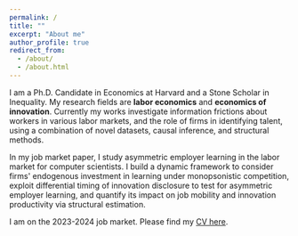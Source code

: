 ```yaml
---
permalink: /
title: ""
excerpt: "About me"
author_profile: true
redirect_from: 
  - /about/
  - /about.html
---
```


 <!--![github small](/images/JM_profile.jpg) -->
 <!-- <img src="/images/JM_profile.jpg" alt="drawing" width="200" height="235" style="float: left; padding-right:15px"/>  -->
I am a Ph.D. Candidate in Economics at Harvard and a Stone Scholar in Inequality. My research fields are **labor economics** and **economics of innovation**. Currently my works investigate information frictions about workers in various labor markets, and the role of firms in identifying talent, using a combination of novel datasets, causal inference, and structural methods.  
<!-- to quantify the impact of employer learning on labor market mobility, wages, and aggregate productivity. --> 

In my job market paper, I study asymmetric employer learning in the labor market for computer scientists. I build a dynamic framework to consider firms' endogenous investment in learning under monopsonistic competition, exploit differential timing of innovation disclosure to test for asymmetric employer learning, and quantify its impact on job mobility and innovation productivity via structural estimation. 

I am on the 2023-2024 job market. Please find my [CV here](/files/AW_CV_2023.pdf). 

